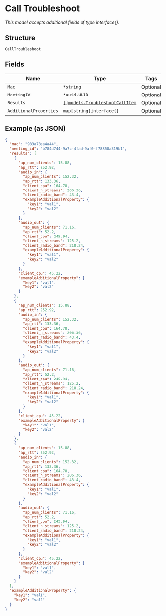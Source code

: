 
# Call Troubleshoot

*This model accepts additional fields of type interface{}.*

## Structure

`CallTroubleshoot`

## Fields

| Name | Type | Tags | Description |
|  --- | --- | --- | --- |
| `Mac` | `*string` | Optional | - |
| `MeetingId` | `*uuid.UUID` | Optional | - |
| `Results` | [`[]models.TroubleshootCallItem`](../../doc/models/troubleshoot-call-item.md) | Optional | - |
| `AdditionalProperties` | `map[string]interface{}` | Optional | - |

## Example (as JSON)

```json
{
  "mac": "983a78ea4a44",
  "meeting_id": "b784d744-9a7c-4fad-9af0-f78858a319b1",
  "results": [
    {
      "ap_num_clients": 15.88,
      "ap_rtt": 252.92,
      "audio_in": {
        "ap_num_clients": 152.32,
        "ap_rtt": 133.36,
        "client_cpu": 164.78,
        "client_n_streams": 206.36,
        "client_radio_band": 43.4,
        "exampleAdditionalProperty": {
          "key1": "val1",
          "key2": "val2"
        }
      },
      "audio_out": {
        "ap_num_clients": 71.16,
        "ap_rtt": 52.2,
        "client_cpu": 245.94,
        "client_n_streams": 125.2,
        "client_radio_band": 218.24,
        "exampleAdditionalProperty": {
          "key1": "val1",
          "key2": "val2"
        }
      },
      "client_cpu": 45.22,
      "exampleAdditionalProperty": {
        "key1": "val1",
        "key2": "val2"
      }
    },
    {
      "ap_num_clients": 15.88,
      "ap_rtt": 252.92,
      "audio_in": {
        "ap_num_clients": 152.32,
        "ap_rtt": 133.36,
        "client_cpu": 164.78,
        "client_n_streams": 206.36,
        "client_radio_band": 43.4,
        "exampleAdditionalProperty": {
          "key1": "val1",
          "key2": "val2"
        }
      },
      "audio_out": {
        "ap_num_clients": 71.16,
        "ap_rtt": 52.2,
        "client_cpu": 245.94,
        "client_n_streams": 125.2,
        "client_radio_band": 218.24,
        "exampleAdditionalProperty": {
          "key1": "val1",
          "key2": "val2"
        }
      },
      "client_cpu": 45.22,
      "exampleAdditionalProperty": {
        "key1": "val1",
        "key2": "val2"
      }
    },
    {
      "ap_num_clients": 15.88,
      "ap_rtt": 252.92,
      "audio_in": {
        "ap_num_clients": 152.32,
        "ap_rtt": 133.36,
        "client_cpu": 164.78,
        "client_n_streams": 206.36,
        "client_radio_band": 43.4,
        "exampleAdditionalProperty": {
          "key1": "val1",
          "key2": "val2"
        }
      },
      "audio_out": {
        "ap_num_clients": 71.16,
        "ap_rtt": 52.2,
        "client_cpu": 245.94,
        "client_n_streams": 125.2,
        "client_radio_band": 218.24,
        "exampleAdditionalProperty": {
          "key1": "val1",
          "key2": "val2"
        }
      },
      "client_cpu": 45.22,
      "exampleAdditionalProperty": {
        "key1": "val1",
        "key2": "val2"
      }
    }
  ],
  "exampleAdditionalProperty": {
    "key1": "val1",
    "key2": "val2"
  }
}
```

